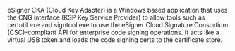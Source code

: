 eSigner CKA (Cloud Key Adapter) is a Windows based application that uses the CNG interface (KSP Key Service Provider) to allow tools such as certutil.exe and signtool.exe to use the eSigner Cloud Signature Consortium (CSC)-compliant API for enterprise code signing operations. It acts like a virtual USB token and loads the code signing certs to the certificate store.
